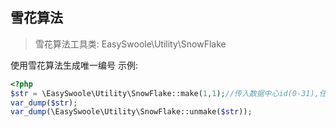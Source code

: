 ## 雪花算法

> 雪花算法工具类: EasySwoole\Utility\SnowFlake

使用雪花算法生成唯一编号
示例:
```php
<?php
$str = \EasySwoole\Utility\SnowFlake::make(1,1);//传入数据中心id(0-31),任务进程id(0-31)
var_dump($str);
var_dump(\EasySwoole\Utility\SnowFlake::unmake($str));
```
